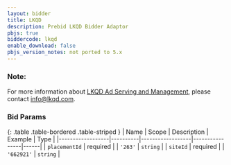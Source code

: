 ```yaml
---
layout: bidder
title: LKQD
description: Prebid LKQD Bidder Adaptor
pbjs: true
biddercode: lkqd
enable_download: false
pbjs_version_notes: not ported to 5.x
---
```


### Note:
For more information about [LKQD Ad Serving and Management](https://www.nexstardigital.com/), please contact info@lkqd.com.

### Bid Params

{: .table .table-bordered .table-striped }
| Name             | Scope    | Description      | Example        | Type |
|------------------|----------|------------------|----------------|------|
| `placementId`    | required |                  | `'263'`        | `string` |
| `siteId`         | required |                  | `'662921'`     | `string` |
